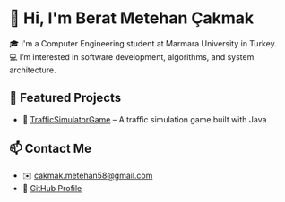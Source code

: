 # 👋 Hi, I'm Berat Metehan Çakmak

🎓 I'm a Computer Engineering student at Marmara University in Turkey.  
💻 I’m interested in software development, algorithms, and system architecture.  

## 🚀 Featured Projects

- 🚗 [TrafficSimulatorGame](https://github.com/cakmakbm/TrafficSimulatorGame) – A traffic simulation game built with Java

## 📫 Contact Me

- ✉️ cakmak.metehan58@gmail.com  
- 🔗 [GitHub Profile](https://github.com/cakmakbm)
